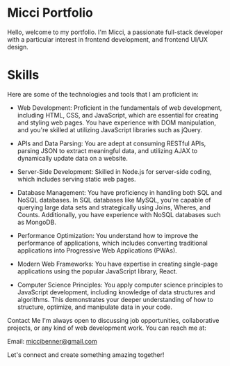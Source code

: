 # Micci Portfolio

Hello, welcome to my  portfolio. I'm Micci, a passionate full-stack developer with a particular interest in frontend development, and frontend UI/UX design.

# Skills

Here are some of the technologies and tools that I am proficient in:

- Web Development: Proficient in the fundamentals of web development, including HTML, CSS, and JavaScript, which are essential for creating and styling web pages. You have experience with DOM manipulation, and you're skilled at utilizing JavaScript libraries such as jQuery.

- APIs and Data Parsing: You are adept at consuming RESTful APIs, parsing JSON to extract meaningful data, and utilizing AJAX to dynamically update data on a website.

- Server-Side Development: Skilled in Node.js for server-side coding, which includes serving static web pages.

- Database Management: You have proficiency in handling both SQL and NoSQL databases. In SQL databases like MySQL, you're capable of querying large data sets and strategically using Joins, Wheres, and Counts. Additionally, you have experience with NoSQL databases such as MongoDB.

- Performance Optimization: You understand how to improve the performance of applications, which includes converting traditional applications into Progressive Web Applications (PWAs).

- Modern Web Frameworks: You have expertise in creating single-page applications using the popular JavaScript library, React.

- Computer Science Principles: You apply computer science principles to JavaScript development, including knowledge of data structures and algorithms. This demonstrates your deeper understanding of how to structure, optimize, and manipulate data in your code.


Contact Me
I'm always open to discussing job opportunities, collaborative projects, or any kind of web development work. You can reach me at:

Email: miccibenner@gmail.com

Let's connect and create something amazing together!